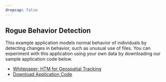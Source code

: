 ```yaml
---
dropcap: false
---
```


## Rogue Behavior Detection

This example application models normal behavior of individuals by detecting changes in behavior, such as unusual use of files. You can experiment with this application using your own data by downloading our sample application code below.

* [Whitepaper: HTM for Geospatial Tracking](/assets/pdf/whitepapers/Rogue%20Behavior%20Detection%20White%20Paper.pdf)
* [Download Application Code](https://github.com/numenta/nupic.rogue)
